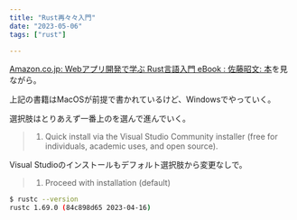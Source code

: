 ```yaml
---
title: "Rust再々々入門"
date: "2023-05-06"
tags: ["rust"]

---
```


[Amazon.co.jp: Webアプリ開発で学ぶ Rust言語入門 eBook : 佐藤昭文: 本](https://www.amazon.co.jp/gp/product/B0BKK824ZW/)を見ながら。

上記の書籍はMacOSが前提で書かれているけど、Windowsでやっていく。

選択肢はとりあえず一番上のを選んで進んでいく。

> 1) Quick install via the Visual Studio Community installer
>    (free for individuals, academic uses, and open source).

Visual Studioのインストールもデフォルト選択肢から変更なしで。

> 1) Proceed with installation (default)

```sh
$ rustc --version
rustc 1.69.0 (84c898d65 2023-04-16)
```
